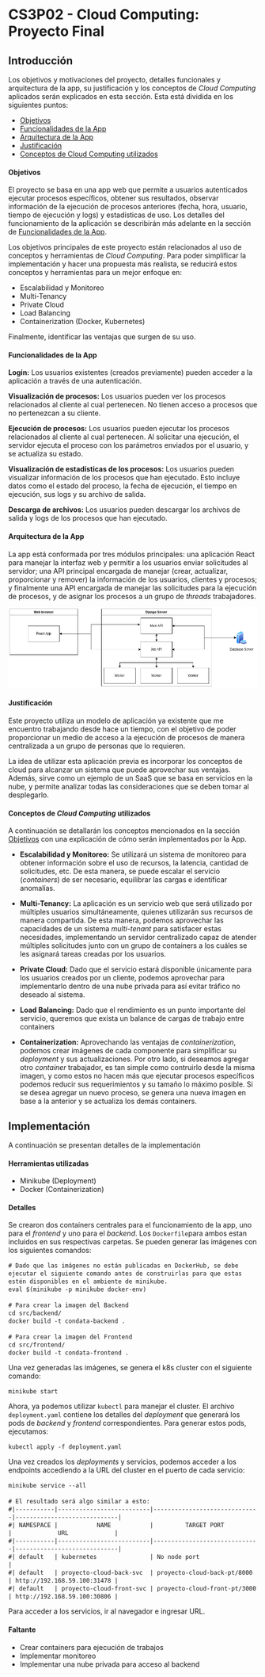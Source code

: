 # CS3P02 - Cloud Computing: Proyecto Final

## Introducción

Los objetivos y motivaciones del proyecto, detalles funcionales y arquitectura de la app, su justificación y los conceptos de *Cloud Computing* aplicados serán explicados en esta sección. Esta está dividida en los siguientes puntos:

- [Objetivos](#objetivos)
- [Funcionalidades de la App](#funcionalidades-de-la-app)
- [Arquitectura de la App](#arquitectura-de-la-app)
- [Justificación](#justificacion)
- [Conceptos de Cloud Computing utilizados](#conceptos-de-cloud-computing-utilizados)

#### Objetivos

El proyecto se basa en una app web que permite a usuarios autenticados ejecutar procesos específicos, obtener sus resultados, observar información de la ejecución de procesos anteriores (fecha, hora, usuario, tiempo de ejecución y logs) y estadísticas de uso. Los detalles del funcionamiento de la aplicación se describirán más adelante en la sección de [Funcionalidades de la App](#funcionalidades-de-la-app).

Los objetivos principales de este proyecto están relacionados al uso de conceptos y herramientas de *Cloud Computing*. Para poder simplificar la implementación y hacer una propuesta más realista, se reducirá estos conceptos y herramientas para un mejor enfoque en:

- Escalabilidad y Monitoreo
- Multi-Tenancy
- Private Cloud
- Load Balancing
- Containerization (Docker, Kubernetes)

Finalmente, identificar las ventajas que surgen de su uso.

#### Funcionalidades de la App

**Login:** Los usuarios existentes (creados previamente) pueden acceder a la aplicación a través de una autenticación.

**Visualización de procesos:** Los usuarios pueden ver los procesos relacionados al cliente al cual pertenecen. No tienen acceso a procesos que no pertenezcan a su cliente.

**Ejecución de procesos:** Los usuarios pueden ejecutar los procesos relacionados al cliente al cual pertenecen. Al solicitar una ejecución, el servidor ejecuta el proceso con los parámetros enviados por el usuario, y se actualiza su estado.

**Visualización de estadísticas de los procesos:** Los usuarios pueden visualizar información de los procesos que han ejecutado. Esto incluye datos como el estado del proceso, la fecha de ejecución, el tiempo en ejecución, sus logs y su archivo de salida.

**Descarga de archivos:** Los usuarios pueden descargar los archivos de salida y logs de los procesos que han ejecutado.

#### Arquitectura de la App
La app está conformada por tres módulos principales: una aplicación React para manejar la interfaz web y permitir a los usuarios enviar solicitudes al servidor; una API principal encargada de manejar (crear, actualizar, proporcionar y remover) la información de los usuarios, clientes y procesos; y finalmente una API encargada de manejar las solicitudes para la ejecución de procesos, y de asignar los procesos a un grupo de *threads* trabajadores.

![Arquitectura de la App](/Diagramas/arquitectura.png  "Arquitectura de la App")

#### Justificación

Este proyecto utiliza un modelo de aplicación ya existente que me encuentro trabajando desde hace un tiempo, con el objetivo de poder proporcionar un medio de acceso a la ejecución de procesos de manera centralizada a un grupo de personas que lo requieren.

La idea de utilizar esta aplicación previa es incorporar los conceptos de cloud para alcanzar un sistema que puede aprovechar sus ventajas. Además, sirve como un ejemplo de un SaaS que se basa en servicios en la nube, y permite analizar todas las consideraciones que se deben tomar al desplegarlo.

#### Conceptos de *Cloud Computing* utilizados

A continuación se detallarán los conceptos mencionados en la sección [Objetivos](#objetivos) con una explicación de cómo serán implementados por la App.

- **Escalabilidad y Monitoreo:** Se utilizará un sistema de monitoreo para obtener información sobre el uso de recursos, la latencia, cantidad de solicitudes, etc. De esta manera, se puede escalar el servicio (*containers*) de ser necesario, equilibrar las cargas e identificar anomalías.

- **Multi-Tenancy:** La aplicación es un servicio web que será utilizado por múltiples usuarios simultáneamente, quienes utilizarán sus recursos de manera compartida. De esta manera, podemos aprovechar las capacidades de un sistema *multi-tenant* para satisfacer estas necesidades, implementando un servidor centralizado capaz de atender múltiples solicitudes junto con un grupo de containers a los cuáles se les asignará tareas creadas por los usuarios.

- **Private Cloud:** Dado que el servicio estará disponible únicamente para los usuarios creados por un cliente, podemos aprovechar para implementarlo dentro de una nube privada para así evitar tráfico no deseado al sistema.

- **Load Balancing:** Dado que el rendimiento es un punto importante del servicio, queremos que exista un balance de cargas de trabajo entre containers

- **Containerization:** Aprovechando las ventajas de *containerization*, podemos crear imágenes de cada componente para simplificar su *deployment* y sus actualizaciones. Por otro lado, si deseamos agregar otro *container* trabajador, es tan simple como contruirlo desde la misma imagen, y como estos no hacen más que ejecutar procesos específicos podemos reducir sus requerimientos y su tamaño lo máximo posible. Si se desea agregar un nuevo proceso, se genera una nueva imagen en base a la anterior y se actualiza los demás containers.

## Implementación

A continuación se presentan detalles de la implementación

#### Herramientas utilizadas

- Minikube (Deployment)
- Docker (Containerization)

#### Detalles

Se crearon dos containers centrales para el funcionamiento de la app, uno para el *frontend* y uno para el *backend*. Los `Dockerfile`para ambos estan incluidos en sus respectivas carpetas. Se pueden generar las imágenes con los siguientes comandos:

	# Dado que las imágenes no están publicadas en DockerHub, se debe ejecutar el siguiente comando antes de construirlas para que estas estén disponibles en el ambiente de minikube.
	eval $(minikube -p minikube docker-env)

	# Para crear la imagen del Backend
	cd src/backend/
	docker build -t condata-backend .
	
	# Para crear la imagen del Frontend
	cd src/frontend/
	docker build -t condata-frontend .

Una vez generadas las imágenes, se genera el k8s cluster con el siguiente comando:

	minikube start

Ahora, ya podemos utilizar `kubectl` para manejar el cluster. El archivo `deployment.yaml` contiene los detalles del *deployment* que generará los pods de *backend* y *frontend* correspondientes. Para generar estos pods, ejecutamos:

	kubectl apply -f deployment.yaml
	
Una vez creados los *deployments* y servicios, podemos acceder a los endpoints accediendo a la URL del cluster en el puerto de cada servicio:

	minikube service --all
	
	# El resultado será algo similar a esto:
	#|-----------|--------------------------|------------------------------|-----------------------------|
	#| NAMESPACE |           NAME           |         TARGET PORT          |             URL             |
	#|-----------|--------------------------|------------------------------|-----------------------------|
	#| default   | kubernetes               | No node port                 |
	#| default   | proyecto-cloud-back-svc  | proyecto-cloud-back-pt/8000  | http://192.168.59.100:31478 |
	#| default   | proyecto-cloud-front-svc | proyecto-cloud-front-pt/3000 | http://192.168.59.100:30806 |

Para acceder a los servicios, ir al navegador e ingresar URL.

#### Faltante

- Crear containers para ejecución de trabajos
- Implementar monitoreo
- Implementar una nube privada para acceso al backend
